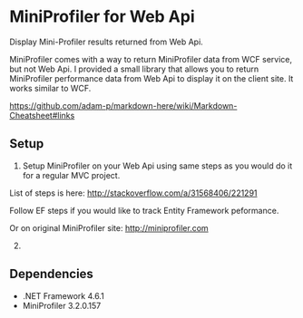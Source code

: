 # MiniProfiler for Web Api
Display Mini-Profiler results returned from Web Api.

MiniProfiler comes with a way to return MiniProfiler data from WCF service, but not Web Api.  I provided a small library that allows you to return MiniProfiler performance data from Web Api to display it on the client site.  It works similar to WCF.

https://github.com/adam-p/markdown-here/wiki/Markdown-Cheatsheet#links

## Setup

1. Setup MiniProfiler on your Web Api using same steps as you would do it for a regular MVC project.

  List of steps is here:
   http://stackoverflow.com/a/31568406/221291

   Follow EF steps if you would like to track Entity Framework peformance.

   Or on original MiniProfiler site:
   http://miniprofiler.com
   
2. 



## Dependencies

* .NET Framework 4.6.1
* MiniProfiler 3.2.0.157
